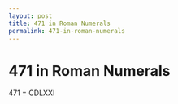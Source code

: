 ```yaml
---
layout: post
title: 471 in Roman Numerals
permalink: 471-in-roman-numerals
---
```


# 471 in Roman Numerals

471 = CDLXXI
